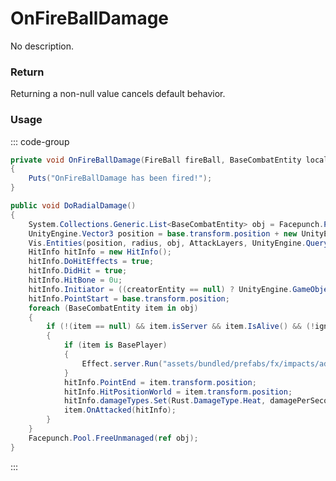 # OnFireBallDamage
<Badge type="info" text="Weapon"/>[<Badge type="danger" text="Carbon Compatible"/>](https://github.com/CarbonCommunity/Carbon)[<Badge type="warning" text="Oxide Compatible"/>](https://github.com/OxideMod/Oxide.Rust)
No description.
### Return
Returning a non-null value cancels default behavior.

### Usage
::: code-group
```csharp [Example]
private void OnFireBallDamage(FireBall fireBall, BaseCombatEntity local4, HitInfo local2)
{
	Puts("OnFireBallDamage has been fired!");
}
```
```csharp [Source — Assembly-CSharp @ FireBall]
public void DoRadialDamage()
{
	System.Collections.Generic.List<BaseCombatEntity> obj = Facepunch.Pool.Get<System.Collections.Generic.List<BaseCombatEntity>>();
	UnityEngine.Vector3 position = base.transform.position + new UnityEngine.Vector3(0f, radius * 0.75f, 0f);
	Vis.Entities(position, radius, obj, AttackLayers, UnityEngine.QueryTriggerInteraction.Ignore);
	HitInfo hitInfo = new HitInfo();
	hitInfo.DoHitEffects = true;
	hitInfo.DidHit = true;
	hitInfo.HitBone = 0u;
	hitInfo.Initiator = ((creatorEntity == null) ? UnityEngine.GameObjectEx.ToBaseEntity(base.gameObject) : creatorEntity);
	hitInfo.PointStart = base.transform.position;
	foreach (BaseCombatEntity item in obj)
	{
		if (!(item == null) && item.isServer && item.IsAlive() && (!ignoreNPC || !item.IsNpc) && item.IsVisible(position))
		{
			if (item is BasePlayer)
			{
				Effect.server.Run("assets/bundled/prefabs/fx/impacts/additive/fire.prefab", item, 0u, new UnityEngine.Vector3(0f, 1f, 0f), UnityEngine.Vector3.up);
			}
			hitInfo.PointEnd = item.transform.position;
			hitInfo.HitPositionWorld = item.transform.position;
			hitInfo.damageTypes.Set(Rust.DamageType.Heat, damagePerSecond * tickRate);
			item.OnAttacked(hitInfo);
		}
	}
	Facepunch.Pool.FreeUnmanaged(ref obj);
}

```
:::
